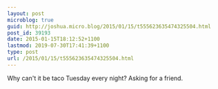```yaml
---
layout: post
microblog: true
guid: http://joshua.micro.blog/2015/01/15/t555623635474325504.html
post_id: 39193
date: 2015-01-15T18:12:52+1100
lastmod: 2019-07-30T17:41:39+1100
type: post
url: /2015/01/15/t555623635474325504.html
---
```

Why can't it be taco Tuesday every night? Asking for a friend.
